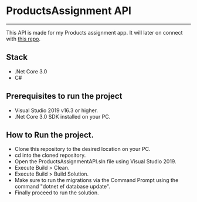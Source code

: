 # ProductsAssignment API
----
This API is made for my Products assignment app. It will later on connect with [this repo](https://github.com/mekairaw/ProductsAssignmentFrontEnd).
## Stack
- .Net Core 3.0
- C#
## Prerequisites to run the project
- Visual Studio 2019 v16.3 or higher.
- .Net Core 3.0 SDK installed on your PC. 

## How to Run the project.
- Clone this repository to the desired location on your PC.
- cd into the cloned repository.
- Open the ProductsAssignmentAPI.sln file using Visual Studio 2019.
- Execute Build > Clean.
- Execute Build > Build Solution.
- Make sure to run the migrations via the Command Prompt using the command "dotnet ef database update".
- Finally proceed to run the solution.
